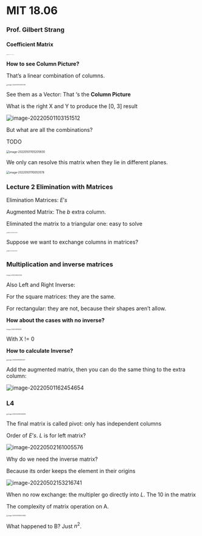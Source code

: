 # MIT 18.06         

### Prof. Gilbert Strang         



#### Coefficient Matrix

<img src="https://ik.imagekit.io/haochen/Typora/image-20220501102015194.png" alt="image-20220501102015194" style="zoom: 10%;" />

**How to see Column Picture?**

That’s a linear combination of columns.

<img src="https://ik.imagekit.io/haochen/Typora/image-20220501102510338.png" alt="image-20220501102510338" style="zoom:25%;" />

See them as a Vector: That ‘s the **Column Picture**

What is the right X and Y to produce the [0, 3] result

![image-20220501103151512](https://ik.imagekit.io/haochen/Typora/image-20220501103151512.png)



But what are all the combinations?

TODO

<img src="https://ik.imagekit.io/haochen/Typora/image-20220501105205630.png" alt="image-20220501105205630" style="zoom:50%;" />

We only can resolve this matrix when they lie in different planes.

 <img src="https://ik.imagekit.io/haochen/Typora/image-20220501110053578.png" alt="image-20220501110053578" style="zoom:50%;" />



### Lecture 2 Elimination with Matrices

Elimination Matrices: $E's$

Augmented Matrix: The $b$ extra column.

Eliminated the matrix to a triangular one: easy to solve

<img src="https://ik.imagekit.io/haochen/Typora/image-20220501122118432.png" alt="image-20220501122118432" style="zoom:15%;" />





Suppose we want to exchange columns in matrices?

<img src="https://ik.imagekit.io/haochen/Typora/image-20220501151519197.png" alt="image-20220501151519197" style="zoom:15%;" />





### Multiplication and inverse matrices

<img src="https://ik.imagekit.io/haochen/Typora/image-20220501160447338.png" alt="image-20220501160447338" style="zoom:20%;" />

Also Left and Right Inverse:

For the square matrices: they are the same.

For rectangular: they are not, because their shapes aren’t allow.

**How about the cases with no inverse?**

<img src="https://ik.imagekit.io/haochen/Typora/image-20220501161316090.png" alt="image-20220501161316090" style="zoom:20%;" />

With X != 0

**How to calculate Inverse?**

<img src="https://ik.imagekit.io/haochen/Typora/image-20220501162102317.png" alt="image-20220501162102317" style="zoom:25%;" />

Add the augmented matrix, then you can do the same thing to the extra column:

![image-20220501162454654](https://ik.imagekit.io/haochen/Typora/image-20220501162454654.png)





### L4

<img src="https://ik.imagekit.io/haochen/Typora/image-20220502161026566.png" alt="image-20220502161026566" style="zoom:25%;" />

The final matrix is called pivot: only has independent columns

Order of $E’s$. $L$ is for left matrix?

![image-20220502161005576](https://ik.imagekit.io/haochen/Typora/image-20220502161005576.png)

Why do we need the inverse matrix?

Because its order keeps the element in their origins

![image-20220502153216741](https://ik.imagekit.io/haochen/Typora/image-20220502153216741.png)



When no row exchange: the multipler go directly into $L$. The 10 in the matrix

The complexity of matrix operation on A.

<img src="https://ik.imagekit.io/haochen/Typora/image-20220502155323692.png" alt="image-20220502155323692" style="zoom: 25%;" />

What happened to B? Just $n^2$.





